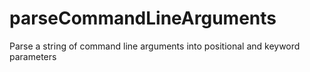 # parseCommandLineArguments
Parse a string of command line arguments into positional and keyword parameters
